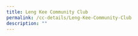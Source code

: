 ```yaml
---
title: Leng Kee Community Club
permalink: /cc-details/Leng-Kee-Community-Club
description: ""
---
```

